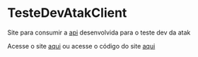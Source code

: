 # TesteDevAtakClient
Site para consumir a <a href="https://github.com/Joao-Gabriel-NSilva/APITesteDevATAK" target="_blank">api</a> desenvolvida para o teste dev da atak

Acesse o site <a href="https://joao-gabriel-nsilva.github.io/TesteDevAtakClient/" target="_blank">aqui</a> ou acesse o código do site <a href="https://github.com/Joao-Gabriel-NSilva/TesteDevAtakClient/tree/main/docs">aqui</a>
